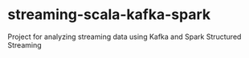 # streaming-scala-kafka-spark
Project for analyzing streaming data using Kafka and Spark Structured Streaming
